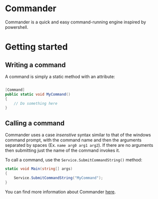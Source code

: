 # Commander

Commander is a quick and easy command-running engine inspired by powershell. 

# Getting started

## Writing a command

A command is simply a static method with an attribute:

```C#

[Command]
public static void MyCommand()
{
    // Do something here
}

```

## Calling a command
Commander uses a case *insenstive* syntax similar to that of the windows command prompt, with the command name and then the arguments separated by spaces 
(Ex. `name arg0 arg1 arg2`). If there are no arguments then submitting just the name of the command invokes it.

To call a command, use the `Service.SubmitCommandString()` method:

```C#
static void Main(string[] args)
{
    Service.SubmitCommandString("MyCommand");
}
```

You can find more information about Commander [here](https://github.com/Redninja106/Commander/wiki).
